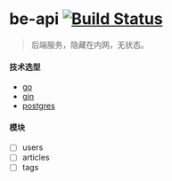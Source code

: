 # be-api [![Build Status](https://travis-ci.org/honpery-com/be-api.svg?branch=master)](https://travis-ci.org/honpery-com/be-api)

> 后端服务，隐藏在内网，无状态。

#### 技术选型
- [go](http://golang.com/)
- [gin](https://gin-gonic.github.io/gin/)
- [postgres]()

#### 模块
- [ ] users
- [ ] articles
- [ ] tags
